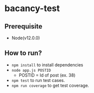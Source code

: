 # bacancy-test

## Prerequisite
 * Node(v12.0.0)

## How to run?
* `npm install` to install dependencies
* `node app.js POSTID`
    - POSTID = Id of post (ex. 38)
* `npm test` to run test cases.
* `npm run coverage` to get test coverage.
